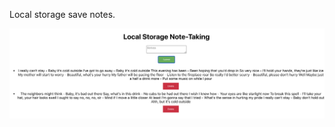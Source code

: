 Local storage save notes.

![alt text](https://github.com/SoniaDumitru/practice-local-storage/blob/master/Screen%20Shot%202020-12-17%20at%202.13.01%20PM.png)
